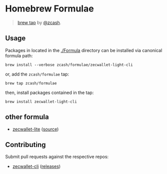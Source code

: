 # Homebrew Formulae
> [brew tap][] by [@zcash][].

## Usage

Packages in located in the [./Formula][] directory can be installed via canonical formula path:

    brew install --verbose zcash/formulae/zecwallet-light-cli

or, add the `zcash/formulae` tap:

    brew tap zcash/formulae

then, install packages contained in the tap:

    brew install zecwallet-light-cli

## other formula
- [zecwallet-lite](https://formulae.brew.sh/cask/zecwallet-lite) ([source](https://github.com/Homebrew/homebrew-cask/blob/HEAD/Casks/zecwallet-lite.rb))

## Contributing

Submit pull requests against the respective repos:

* [zecwallet-cli](https://github.com/adityapk00/zecwallet-light-cli) ([releases](https://github.com/adityapk00/zecwallet-lite/releases))


[./Formula]: https://github.com/zcash/homebrew-formulae/tree/master/Formula
[@zcash]: https://github.com/zcash
[brew tap]: https://github.com/Homebrew/brew/blob/master/docs/Taps.md
